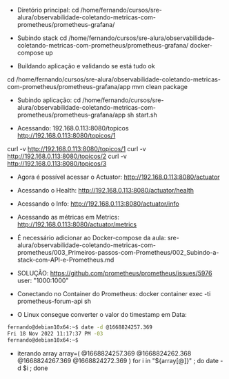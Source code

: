 

- Diretório principal:
cd /home/fernando/cursos/sre-alura/observabilidade-coletando-metricas-com-prometheus/prometheus-grafana/


- Subindo stack
cd /home/fernando/cursos/sre-alura/observabilidade-coletando-metricas-com-prometheus/prometheus-grafana/
docker-compose up


- Buildando aplicação e validando se está tudo ok

cd /home/fernando/cursos/sre-alura/observabilidade-coletando-metricas-com-prometheus/prometheus-grafana/app
mvn clean package


- Subindo aplicação:
cd /home/fernando/cursos/sre-alura/observabilidade-coletando-metricas-com-prometheus/prometheus-grafana/app
sh start.sh


- Acessando:
192.168.0.113:8080/topicos
http://192.168.0.113:8080/topicos/1

curl -v http://192.168.0.113:8080/topicos/1
curl -v http://192.168.0.113:8080/topicos/2
curl -v http://192.168.0.113:8080/topicos/3




- Agora é possível acessar o Actuator:
http://192.168.0.113:8080/actuator

- Acessando o Health:
http://192.168.0.113:8080/actuator/health

- Acessando o Info:
http://192.168.0.113:8080/actuator/info

- Acessando as métricas em Metrics:
http://192.168.0.113:8080/actuator/metrics





- É necessário adicionar ao Docker-compose da aula:
 sre-alura/observabilidade-coletando-metricas-com-prometheus/003_Primeiros-passos-com-Prometheus/002_Subindo-a-stack-com-API-e-Prometheus.md
- SOLUÇÃO:
<https://github.com/prometheus/prometheus/issues/5976>
user: "1000:1000"



- Conectando no Container do Prometheus:
docker container exec -ti prometheus-forum-api sh




- O Linux consegue converter o valor do timestamp em Data:

~~~~bash
fernando@debian10x64:~$ date -d @1668824257.369
Fri 18 Nov 2022 11:17:37 PM -03
fernando@debian10x64:~$
~~~~




- iterando array
array=( @1668824257.369 @1668824262.368 @1668824267.369 @1668824272.369 )
for i in "${array[@]}" ; do date -d $i ; done